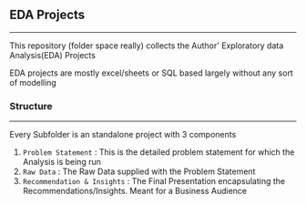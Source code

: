 ## EDA Projects
---
This repository (folder space really) collects the Author' Exploratory data Analysis(EDA) Projects

EDA projects are mostly excel/sheets or SQL based largely without any sort of modelling
### Structure
---
Every Subfolder is an standalone project with 3 components
1. `Problem Statement` : This is the detailed problem statement for which the Analysis is being run
2. `Raw Data` : The Raw Data supplied with the Problem Statement
3. `Recommendation & Insights`  : The Final Presentation encapsulating the Recommendations/Insights. Meant for a Business Audience
